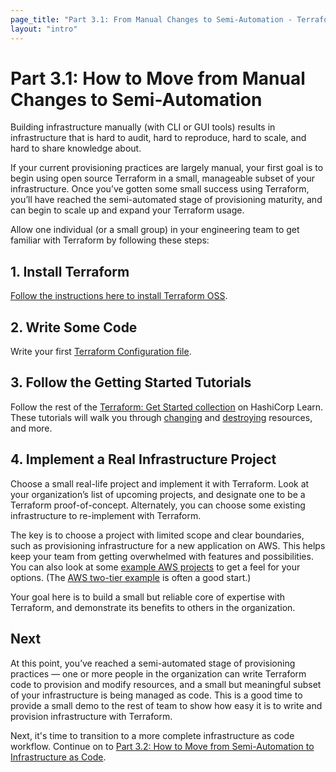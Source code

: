 ```yaml
---
page_title: "Part 3.1: From Manual Changes to Semi-Automation - Terraform Recommended Practices"
layout: "intro"
---
```


# Part 3.1: How to Move from Manual Changes to Semi-Automation

Building infrastructure manually (with CLI or GUI tools) results in infrastructure that is hard to audit, hard to reproduce, hard to scale, and hard to share knowledge about.

If your current provisioning practices are largely manual, your first goal is to begin using open source Terraform in a small, manageable subset of your infrastructure. Once you’ve gotten some small success using Terraform, you’ll have reached the semi-automated stage of provisioning maturity, and can begin to scale up and expand your Terraform usage.

Allow one individual (or a small group) in your engineering team to get familiar with Terraform by following these steps:

## 1. Install Terraform

[Follow the instructions here to install Terraform OSS](https://learn.hashicorp.com/tutorials/terraform/install-cli?utm_source=WEBSITE&utm_medium=WEB_IO&utm_offer=ARTICLE_PAGE&utm_content=DOCS).

## 2. Write Some Code

Write your first [Terraform Configuration file](https://learn.hashicorp.com/tutorials/terraform/aws-build?in=terraform/aws-get-started&utm_source=WEBSITE&utm_medium=WEB_IO&utm_offer=ARTICLE_PAGE&utm_content=DOCS).

## 3. Follow the Getting Started Tutorials

Follow the rest of the [Terraform: Get Started collection](https://learn.hashicorp.com/collections/terraform/aws-get-started?utm_source=WEBSITE&utm_medium=WEB_IO&utm_offer=ARTICLE_PAGE&utm_content=DOCS) on HashiCorp Learn. These tutorials will walk you through [changing](https://learn.hashicorp.com/tutorials/terraform/aws-change?in=terraform/aws-get-started&utm_source=WEBSITE&utm_medium=WEB_IO&utm_offer=ARTICLE_PAGE&utm_content=DOCS) and [destroying](https://learn.hashicorp.com/tutorials/terraform/aws-destroy?in=terraform/aws-get-started&utm_source=WEBSITE&utm_medium=WEB_IO&utm_offer=ARTICLE_PAGE&utm_content=DOCS) resources, and more.

## 4. Implement a Real Infrastructure Project

Choose a small real-life project and implement it with Terraform. Look at your organization’s list of upcoming projects, and designate one to be a Terraform proof-of-concept. Alternately, you can choose some existing infrastructure to re-implement with Terraform.

The key is to choose a project with limited scope and clear boundaries, such as provisioning infrastructure for a new application on AWS. This helps keep your team from getting overwhelmed with features and possibilities. You can also look at some [example AWS projects](https://github.com/terraform-providers/terraform-provider-aws/tree/master/examples) to get a feel for your options. (The [AWS two-tier example](https://github.com/terraform-providers/terraform-provider-aws/tree/master/examples/two-tier) is often a good start.)

Your goal here is to build a small but reliable core of expertise with Terraform, and demonstrate its benefits to others in the organization.

## Next

At this point, you’ve reached a semi-automated stage of provisioning practices — one or more people in the organization can write Terraform code to provision and modify resources, and a small but meaningful subset of your infrastructure is being managed as code. This is a good time to provide a small demo to the rest of team to show how easy it is to write and provision infrastructure with Terraform.

Next, it's time to transition to a more complete infrastructure as code workflow. Continue on to [Part 3.2: How to Move from Semi-Automation to Infrastructure as Code](./part3.2.html).
